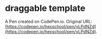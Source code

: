 # draggable template

A Pen created on CodePen.io. Original URL: [https://codepen.io/hexschool/pen/yLPdNZd](https://codepen.io/hexschool/pen/yLPdNZd).

